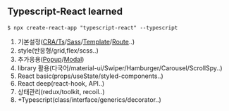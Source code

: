 ## Typescript-React learned
`$ npx create-react-app "typescript-react" --typescript`

1. 기본설정([CRA/Ts](https://github.com/bbahna/Typescript-React/commit/6b288fd)/[Sass](https://github.com/bbahna/typescript-react/pull/2)/[Template](https://github.com/bbahna/typescript-react/pull/4)/[Route](https://github.com/bbahna/typescript-react/pull/7)..)
2. style(반응형/grid,flex/scss..)
3. 추가응용([Popup](https://github.com/bbahna/typescript-react/pull/10)/[Modal](https://github.com/bbahna/typescript-react/pull/11))
4. library 활용(다국어/material-ui/Swiper/Hamburger/Carousel/ScrollSpy..)
5. React basic(props/useState/styled-components..)
6. React deep(react-hook, API..)
7. 상태관리(redux/toolkit, recoil..)
8. +Typescript(class/interface/generics/decorator..)
